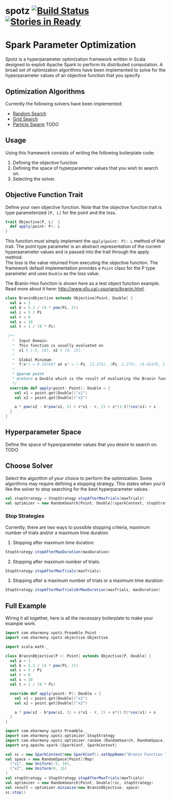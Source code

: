# spotz [![Build Status](https://travis-ci.org/eHarmony/spotz.svg?branch=master)](https://travis-ci.org/eHarmony/spotz) [![Stories in Ready](https://badge.waffle.io/eHarmony/spotz.png?label=ready&title=Ready)](https://waffle.io/eHarmony/spotz) #
# Spark Parameter Optimization

Spotz is a hyperparameter optimization framework written in Scala designed
to exploit Apache Spark to perform its distributed computation.  A broad
set of optimization algorithms have been implemented to solve for the
hyperparameter values of an objective function that you specify.

## Optimization Algorithms

Currently the following solvers have been implemented:

* [Random Search](https://en.wikipedia.org/wiki/Random_search)
* [Grid Search](https://en.wikipedia.org/wiki/Grid_search_method)
* [Particle Swarm](https://en.wikipedia.org/wiki/Particle_swarm_optimization) TODO

## Usage

Using this framework consists of writing the following boilerplate code:

1. Defining the objective function
2. Defining the space of hyperparameter values that you wish to search on.
3. Selecting the solver.

## Objective Function Trait

Define your own objective function.  Note that the objective function trait is 
type parameterized ```[P, L]``` for the point and the loss.  

```scala
trait Objective[P, L]  {
  def apply(point: P): L
}
```

This function must simply implement the ```apply(point: P): L``` method of that 
trait.  The point type parameter is an abstract representation of the current 
hyperparameter values and is passed into the trait through the apply method.  
The loss is the value returned from executing the objective function.  The 
framework default implementation provides a ```Point``` class for the P type 
parameter and uses ```Double``` as the loss value.  

The Branin-Hoo function is shown here as a test object function
example.  Read more about it here: <http://www.sfu.ca/~ssurjano/branin.html>.

```scala
class BraninObjective extends Objective[Point, Double] {
  val a = 1
  val b = 5.1 / (4 * pow(Pi, 2))
  val c = 5 / Pi
  val r = 6
  val s = 10
  val t = 1 / (8 * Pi)
  
 /**
   *  Input Domain:
   *  This function is usually evaluated on
   *  x1 ∈ [-5, 10], x2 ∈ [0, 15].
   *
   *  Global Minimum:
   *  f(x*) = 0.397887 at x* = (-Pi, 12.275), (Pi, 2.275), (9.42478, 2.475)
   *
   * @param point
   * @return a Double which is the result of evaluating the Branin function
   */
  override def apply(point: Point): Double = {
    val x1 = point.get[Double]("x1")
    val x2 = point.get[Double]("x2")

    a * pow(x2 - b*pow(x1, 2) + c*x1 - r, 2) + s*(1-t)*cos(x1) + s
  }
}
```

## Hyperparameter Space

Define the space of hyperparameter values that you desire to search on.  TODO

## Choose Solver

Select the algorithm of your choice to perform the optimization.  Some
algorithms may require defining a stopping strategy.  This states when you'd
like the solver to stop searching for the best hyperparameter values.

```scala
val stopStrategy = StopStrategy.stopAfterMaxTrials(maxTrials)
val optimizer = new RandomSearch[Point, Double](sparkContext, stopStrategy)
```

### Stop Strategies

Currently, there are two ways to possible stopping criteria, maximum number
of trials and/or a maximum time duration.

1. Stopping after maximum time duration:
```scala
StopStrategy.stopAfterMaxDuration(maxDuration)
```

2. Stopping after maximum number of trials:
```scala
StopStrategy.stopAfterMaxTrials(maxTrials)
```

3. Stopping after a maximum number of trials or a maximum time duration:
```scala
StopStrategy.stopAfterMaxTrialsOrMaxDuration(maxTrials, maxDuration)
```

## Full Example

Wiring it all together, here is all the necessary boilerplate to make your
example work.

```scala
import com.eharmony.spotz.Preamble.Point
import com.eharmony.spotz.objective.Objective

import scala.math._

class BraninObjective[P <: Point] extends Objective[P, Double] {
  val a = 1
  val b = 5.1 / (4 * pow(Pi, 2))
  val c = 5 / Pi
  val r = 6
  val s = 10
  val t = 1 / (8 * Pi)

  override def apply(point: P): Double = {
    val x1 = point.get[Double]("x1")
    val x2 = point.get[Double]("x2")

    a * pow(x2 - b*pow(x1, 2) + c*x1 - r, 2) + s*(1-t)*cos(x1) + s
  }
}
```

```scala
import com.eharmony.spotz.Preamble._
import com.eharmony.spotz.optimizer.StopStrategy
import com.eharmony.spotz.optimizer.random.{RandomSearch, RandomSpace, Uniform}
import org.apache.spark.{SparkConf, SparkContext}

val sc = new SparkContext(new SparkConf().setAppName("Branin Function Trials"))
val space = new RandomSpace[Point](Map(
  ("x1", new Uniform(-5, 10),
  ("x2", new Uniform(0, 15)
)
val stopStrategy = StopStrategy.stopAfterMaxTrials(maxTrials)
val optimizer = new RandomSearch[Point, Double](sc, stopStrategy)
val result = optimizer.minimize(new BraninObjective, space)
sc.stop()
```

